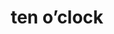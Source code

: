 ---
layout: travel&places
title: ten o’clock
emoji: ten_oclock
permalink: 🕙.html
image: assets/img/3moji/ten_oclock.png
---